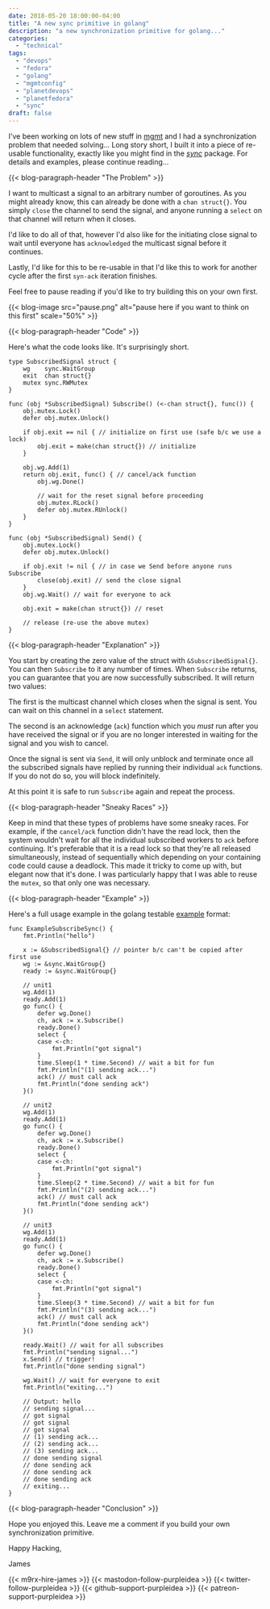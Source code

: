 ```yaml
---
date: 2018-05-20 18:00:00-04:00
title: "A new sync primitive in golang"
description: "a new synchronization primitive for golang..."
categories:
  - "technical"
tags:
  - "devops"
  - "fedora"
  - "golang"
  - "mgmtconfig"
  - "planetdevops"
  - "planetfedora"
  - "sync"
draft: false
---
```


I've been working on lots of new stuff in [mgmt](https://github.com/purpleidea/mgmt/)
and I had a synchronization problem that needed solving... Long story short, I
built it into a piece of re-usable functionality, exactly like you might find in
the _[sync](https://golang.org/pkg/sync/)_ package. For details and examples,
please continue reading...

{{< blog-paragraph-header "The Problem" >}}

I want to multicast a signal to an arbitrary number of goroutines. As you might
already know, this can already be done with a `chan struct{}`. You simply
`close` the channel to send the signal, and anyone running a `select` on that
channel will return when it closes.

I'd like to do all of that, however I'd also like for the initiating close
signal to wait until everyone has `acknowledged` the multicast signal before it
continues.

Lastly, I'd like for this to be re-usable in that I'd like this to work for
another cycle after the first `syn-ack` iteration finishes.

Feel free to pause reading if you'd like to try building this on your own first.

{{< blog-image src="pause.png" alt="pause here if you want to think on this first" scale="50%" >}}

{{< blog-paragraph-header "Code" >}}

Here's what the code looks like. It's surprisingly short.

```golang
type SubscribedSignal struct {
	wg    sync.WaitGroup
	exit  chan struct{}
	mutex sync.RWMutex
}

func (obj *SubscribedSignal) Subscribe() (<-chan struct{}, func()) {
	obj.mutex.Lock()
	defer obj.mutex.Unlock()

	if obj.exit == nil { // initialize on first use (safe b/c we use a lock)
		obj.exit = make(chan struct{}) // initialize
	}

	obj.wg.Add(1)
	return obj.exit, func() { // cancel/ack function
		obj.wg.Done()

		// wait for the reset signal before proceeding
		obj.mutex.RLock()
		defer obj.mutex.RUnlock()
	}
}

func (obj *SubscribedSignal) Send() {
	obj.mutex.Lock()
	defer obj.mutex.Unlock()

	if obj.exit != nil { // in case we Send before anyone runs Subscribe
		close(obj.exit) // send the close signal
	}
	obj.wg.Wait() // wait for everyone to ack

	obj.exit = make(chan struct{}) // reset

	// release (re-use the above mutex)
}
```

{{< blog-paragraph-header "Explanation" >}}

You start by creating the zero value of the struct with `&SubscribedSignal{}`.
You can then `Subscribe` to it any number of times. When `Subscribe` returns,
you can guarantee that you are now successfully subscribed. It will return two
values:

The first is the multicast channel which closes when the signal is sent. You can
wait on this channel in a `select` statement.

The second is an acknowledge (`ack`) function which you *must* run after you
have received the signal or if you are no longer interested in waiting for the
signal and you wish to cancel.

Once the signal is sent via `Send`, it will only unblock and terminate once all
the subscribed signals have replied by running their individual `ack` functions.
If you do not do so, you will block indefinitely.

At this point it is safe to run `Subscribe` again and repeat the process.

{{< blog-paragraph-header "Sneaky Races" >}}

Keep in mind that these types of problems have some sneaky races. For example,
if the `cancel/ack` function didn't have the read lock, then the system wouldn't
wait for all the individual subscribed workers to `ack` before continuing. It's
preferable that it is a read lock so that they're all released simultaneously,
instead of sequentially which depending on your containing code could cause a
deadlock. This made it tricky to come up with, but elegant now that it's done.
I was particularly happy that I was able to reuse the `mutex`, so that only one
was necessary.

{{< blog-paragraph-header "Example" >}}

Here's a full usage example in the golang testable
[example](https://blog.golang.org/examples) format:

```golang
func ExampleSubscribeSync() {
	fmt.Println("hello")

	x := &SubscribedSignal{} // pointer b/c can't be copied after first use
	wg := &sync.WaitGroup{}
	ready := &sync.WaitGroup{}

	// unit1
	wg.Add(1)
	ready.Add(1)
	go func() {
		defer wg.Done()
		ch, ack := x.Subscribe()
		ready.Done()
		select {
		case <-ch:
			fmt.Println("got signal")
		}
		time.Sleep(1 * time.Second) // wait a bit for fun
		fmt.Println("(1) sending ack...")
		ack() // must call ack
		fmt.Println("done sending ack")
	}()

	// unit2
	wg.Add(1)
	ready.Add(1)
	go func() {
		defer wg.Done()
		ch, ack := x.Subscribe()
		ready.Done()
		select {
		case <-ch:
			fmt.Println("got signal")
		}
		time.Sleep(2 * time.Second) // wait a bit for fun
		fmt.Println("(2) sending ack...")
		ack() // must call ack
		fmt.Println("done sending ack")
	}()

	// unit3
	wg.Add(1)
	ready.Add(1)
	go func() {
		defer wg.Done()
		ch, ack := x.Subscribe()
		ready.Done()
		select {
		case <-ch:
			fmt.Println("got signal")
		}
		time.Sleep(3 * time.Second) // wait a bit for fun
		fmt.Println("(3) sending ack...")
		ack() // must call ack
		fmt.Println("done sending ack")
	}()

	ready.Wait() // wait for all subscribes
	fmt.Println("sending signal...")
	x.Send() // trigger!
	fmt.Println("done sending signal")

	wg.Wait() // wait for everyone to exit
	fmt.Println("exiting...")

	// Output: hello
	// sending signal...
	// got signal
	// got signal
	// got signal
	// (1) sending ack...
	// (2) sending ack...
	// (3) sending ack...
	// done sending signal
	// done sending ack
	// done sending ack
	// done sending ack
	// exiting...
}
```

{{< blog-paragraph-header "Conclusion" >}}

Hope you enjoyed this. Leave me a comment if you build your own synchronization
primitive.

Happy Hacking,

James

{{< m9rx-hire-james >}}
{{< mastodon-follow-purpleidea >}}
{{< twitter-follow-purpleidea >}}
{{< github-support-purpleidea >}}
{{< patreon-support-purpleidea >}}
